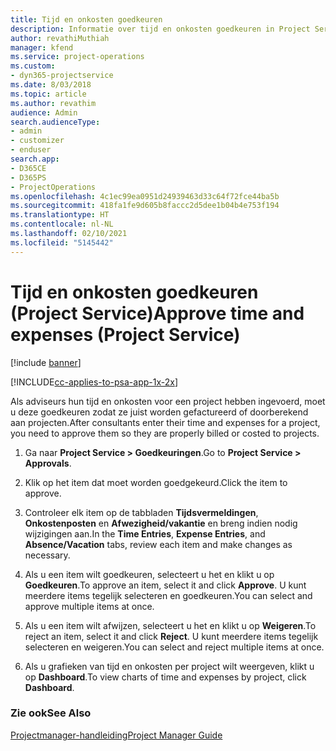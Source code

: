 ```yaml
---
title: Tijd en onkosten goedkeuren
description: Informatie over tijd en onkosten goedkeuren in Project Service
author: revathiMuthiah
manager: kfend
ms.service: project-operations
ms.custom:
- dyn365-projectservice
ms.date: 8/03/2018
ms.topic: article
ms.author: revathim
audience: Admin
search.audienceType:
- admin
- customizer
- enduser
search.app:
- D365CE
- D365PS
- ProjectOperations
ms.openlocfilehash: 4c1ec99ea0951d24939463d33c64f72fce44ba5b
ms.sourcegitcommit: 418fa1fe9d605b8faccc2d5dee1b04b4e753f194
ms.translationtype: HT
ms.contentlocale: nl-NL
ms.lasthandoff: 02/10/2021
ms.locfileid: "5145442"
---
```

# <a name="approve-time-and-expenses-project-service"></a><span data-ttu-id="b048f-103">Tijd en onkosten goedkeuren (Project Service)</span><span class="sxs-lookup"><span data-stu-id="b048f-103">Approve time and expenses (Project Service)</span></span>

[!include [banner](../includes/psa-now-project-operations.md)]

[!INCLUDE[cc-applies-to-psa-app-1x-2x](../includes/cc-applies-to-psa-app-1x-2x.md)]

<span data-ttu-id="b048f-104">Als adviseurs hun tijd en onkosten voor een project hebben ingevoerd, moet u deze goedkeuren zodat ze juist worden gefactureerd of doorberekend aan projecten.</span><span class="sxs-lookup"><span data-stu-id="b048f-104">After consultants enter their time and expenses for a project, you need to approve them so they are properly billed or costed to projects.</span></span>  
  
1.  <span data-ttu-id="b048f-105">Ga naar **Project Service > Goedkeuringen**.</span><span class="sxs-lookup"><span data-stu-id="b048f-105">Go to **Project Service > Approvals**.</span></span>  
  
2.  <span data-ttu-id="b048f-106">Klik op het item dat moet worden goedgekeurd.</span><span class="sxs-lookup"><span data-stu-id="b048f-106">Click the item to approve.</span></span>  
  
3.  <span data-ttu-id="b048f-107">Controleer elk item op de tabbladen **Tijdsvermeldingen**, **Onkostenposten** en **Afwezigheid/vakantie** en breng indien nodig wijzigingen aan.</span><span class="sxs-lookup"><span data-stu-id="b048f-107">In the **Time Entries**, **Expense Entries**, and **Absence/Vacation** tabs, review each item and make changes as necessary.</span></span>  
  
4.  <span data-ttu-id="b048f-108">Als u een item wilt goedkeuren, selecteert u het en klikt u op **Goedkeuren**.</span><span class="sxs-lookup"><span data-stu-id="b048f-108">To approve an item, select it and click **Approve**.</span></span> <span data-ttu-id="b048f-109">U kunt meerdere items tegelijk selecteren en goedkeuren.</span><span class="sxs-lookup"><span data-stu-id="b048f-109">You can select and approve multiple items at once.</span></span>  
  
5.  <span data-ttu-id="b048f-110">Als u een item wilt afwijzen, selecteert u het en klikt u op **Weigeren**.</span><span class="sxs-lookup"><span data-stu-id="b048f-110">To reject an item, select it and click **Reject**.</span></span> <span data-ttu-id="b048f-111">U kunt meerdere items tegelijk selecteren en weigeren.</span><span class="sxs-lookup"><span data-stu-id="b048f-111">You can select and reject multiple items at once.</span></span>  
  
6.  <span data-ttu-id="b048f-112">Als u grafieken van tijd en onkosten per project wilt weergeven, klikt u op **Dashboard**.</span><span class="sxs-lookup"><span data-stu-id="b048f-112">To view charts of time and expenses by project, click **Dashboard**.</span></span>  
  
### <a name="see-also"></a><span data-ttu-id="b048f-113">Zie ook</span><span class="sxs-lookup"><span data-stu-id="b048f-113">See Also</span></span>  
 [<span data-ttu-id="b048f-114">Projectmanager-handleiding</span><span class="sxs-lookup"><span data-stu-id="b048f-114">Project Manager Guide</span></span>](../psa/project-manager-guide.md)
